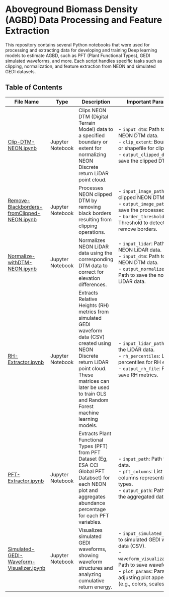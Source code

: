 
# Aboveground Biomass Density (AGBD) Data Processing and Feature Extraction

This repository contains several Python notebooks that were used for processing and extracting data for developing and training Deep learning models to estimate AGBD, such as PFT (Plant Functional Types), GEDI simulated waveforms, and more. Each script handles specific tasks such as clipping, normalization, and feature extraction from NEON and simulated GEDI datasets.

## Table of Contents

| File Name | Type | Description | Important Parameters | Input | Output |
|-----------|------|-------------|----------------------|-------|--------|
| [Clip-DTM-NEON.ipynb](./Clip-DTM-NEON.ipynb) | Jupyter Notebook | Clips NEON DTM (Digital Terrain Model) data to a specified boundary or extent for normalizing NEON Discrete return LiDAR point cloud. | - `input_dtm`: Path to the NEON DTM data.<br> - `clip_extent`: Bounding box or shapefile for clipping.<br> - `output_clipped_dtm`: Path to save the clipped DTM. | NEON DTM raster files. | Clipped DTM data based on the specified boundary. |
| [Remove-Blackborders-fromClipped-NEON.ipynb](./Remove-Blackborders-fromClipped-NEON.ipynb) | Jupyter Notebook | Processes NEON clipped DTM by removing black borders resulting from clipping operations. | - `input_image_path`: Path to clipped NEON DTM.<br> - `output_image_path`: Path to save the processed DTM.<br> - `border_threshold`: Threshold to detect and remove borders. | Clipped NEON DTM with black borders. | Cleaned NEON DTM without black borders, ready for further processing. |
| [Normalize-withDTM-NEON.ipynb](./Normalize-withDTM-NEON.ipynb) | Jupyter Notebook | Normalizes NEON LiDAR data using the corresponding DTM data to correct for elevation differences. | - `input_lidar`: Path to the NEON LiDAR data.<br> - `input_dtm`: Path to the NEON DTM data.<br> - `output_normalized_lidar`: Path to save the normalized LiDAR data. | NEON LiDAR data and DTM data in raster format. | Normalized LiDAR data where the elevation has been adjusted using DTM data. |
| [RH-Extractor.ipynb](./RH-Extractor.ipynb) | Jupyter Notebook | Extracts Relative Heights (RH) metrics from simulated GEDI waveform data (CSV) created using NEON Discrete return LiDAR point cloud. These matrices can later be used to train OLS and Random Forest machine learning models. | - `input_lidar_path`: Path to the LiDAR data.<br> - `rh_percentiles`: List of percentiles for RH extraction.<br> - `output_rh_file`: Path to save RH metrics. | LiDAR waveform data in CSV format. | CSV file with extracted RH metrics (e.g., RH10, RH20, RH50, etc.). |
| [PFT-Extractor.ipynb](./PFT-Extractor.ipynb) | Jupyter Notebook | Extracts Plant Functional Types (PFT) from PFT Dataset (Eg, ESA CCI Global PFT Databset) for each NEON plot and aggregates abundance percentage for each PFT variables. | - `input_path`: Path to NEON data.<br> - `pft_columns`: List of columns representing PFT types.<br> - `output_path`: Path to save the aggregated data. | NEON data in CSV format with vegetation indices and PFT data. | A CSV file containing aggregated PFT data for different vegetation types. |
| [Simulated-GEDI-Waveform-Visualizer.ipynb](./Simulated-GEDI-Waveform-Visualizer.ipynb) | Jupyter Notebook | Visualizes simulated GEDI waveforms, showing waveform structures and analyzing cumulative return energy. | - `input_simulated_data`: Path to simulated GEDI waveform data (CSV).<br> - `waveform_visualization_path`: Path to save waveform plots.<br> - `plot_params`: Parameters for adjusting plot appearance (e.g., colors, scales). | Simulated GEDI waveform data (CSV). | Visualized waveforms saved as image files |

